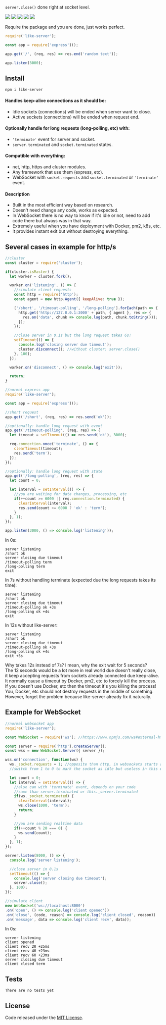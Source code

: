 `server.close()` done right at socket level.

[![](https://img.shields.io/maintenance/yes/2019.svg?style=flat-square)](https://github.com/LuKks/like-server) [![](https://img.shields.io/bundlephobia/min/like-server.svg)](https://github.com/LuKks/like-server/blob/master/index.min.js) ![](https://img.shields.io/npm/dt/like-server.svg) ![](https://img.shields.io/npm/v/like-server.svg) ![](https://img.shields.io/github/license/LuKks/like-server.svg)

Require the package and you are done, just works perfect.
```javascript
require('like-server');

const app = require('express')();

app.get('/', (req, res) => res.end('random text'));

app.listen(3000);
```

## Install
```
npm i like-server
```

#### Handles keep-alive connections as it should be:
- Idle sockets (connections) will be ended when server want to close.
- Active sockets (connections) will be ended when request end.

#### Optionally handle for long requests (long-polling, etc) with:
- `'terminate'` event for server and socket.
- `server.terminated` and `socket.terminated` states.

#### Compatible with everything:
- net, http, https and cluster modules.
- Any framework that use them (express, etc).
- WebSocket with `socket.requests` and `socket.terminated` or `'terminate'` event.

#### Description
- Built in the most efficient way based on research.
- Doesn't need change any code, works as expected.
- In WebSocket there is no way to know if it's idle or not, need to add code there but always was in that way.
- Extremely useful when you have deployment with Docker, pm2, k8s, etc.
- It provides instant exit but without destroying everything.

## Several cases in example for http/s
```javascript
//cluster
const cluster = require('cluster');

if(cluster.isMaster) {
  let worker = cluster.fork();

  worker.on('listening', () => {
    //simulate client requests
    const http = require('http');
    const agent = new http.Agent({ keepAlive: true });

    ['/short', '/timeout-polling', '/long-polling'].forEach(path => {
      http.get('http://127.0.0.1:3000' + path, { agent }, res => {
        res.on('data', chunk => console.log(path, chunk.toString()));
      });
    });

    //close server in 0.1s but the long request takes 6s!
    setTimeout(() => {
      console.log('closing server due timeout');
      cluster.disconnect(); //without cluster: server.close()
    }, 100);
  });

  worker.on('disconnect', () => console.log('exit'));

  return;
}

//normal express app
require('like-server');

const app = require('express')();

//short request
app.get('/short', (req, res) => res.send('ok'));

//optionally: handle long request with event
app.get('/timeout-polling', (req, res) => {
  let timeout = setTimeout(() => res.send('ok'), 3000);

  req.connection.once('terminate', () => {
    clearTimeout(timeout);
    res.send('term');
  });
});

//optionally: handle long request with state
app.get('/long-polling', (req, res) => {
  let count = 0;

  let interval = setInterval(() => {
    //you are waiting for data changes, processing, etc
    if(++count >= 6000 || req.connection.terminated) {
      clearInterval(interval);
      res.send(count >= 6000 ? 'ok' : 'term');
    }
  }, 1);
});

app.listen(3000, () => console.log('listening'));
```

In 0s:
```
server listening
/short ok
server closing due timeout
/timeout-polling term
/long-polling term
exit
```

In 7s without handling terminate (expected due the long requests takes its time):
```
server listening
/short ok
server closing due timeout
/timeout-polling ok +3s
/long-polling ok +4s
exit
```

In 12s without like-server:
```
server listening
/short ok
server closing due timeout
/timeout-polling ok +3s
/long-polling ok +4s
exit +5s
```
Why takes 12s instead of 7s? I mean, why the exit wait for 5 seconds?\
The 12 seconds would be a lot more in real world due doesn't really close,\
it keep accepting requests from sockets already connected due keep-alive.\
It normally cause a timeout by Docker, pm2, etc to forcely kill the process.\
If you doesn't use Docker, etc then the timeout it's you killing the process!\
You, Docker, etc should not destroy requests in the middle of something.\
However, forget the problem because like-server already fix it naturally.

## Example for WebSocket
```javascript
//normal websocket app
require('like-server');

const WebSocket = require('ws'); //https://www.npmjs.com/ws#external-https-server

const server = require('http').createServer();
const wss = new WebSocket.Server({ server });

wss.on('connection', function(ws) {
  ws._socket.requests = 1; //opposite than http, in websockets starts as active
  //switch from 1 to 0 to mark the socket as idle but useless in this example

  let count = 0;
  let interval = setInterval(() => {
    //also can with 'terminate' event, depends on your code
    //same than server.terminated or this._server.terminated
    if(ws._socket.terminated) {
      clearInterval(interval);
      ws.close(1000, 'term');
      return;
    }

    //you are sending realtime data
    if(++count % 20 === 0) {
      ws.send(count);
    }
  }, 1);
});

server.listen(8000, () => {
  console.log('server listening');

  //close server in 0.1s
  setTimeout(() => {
    console.log('server closing due timeout');
    server.close();
  }, 100);
});

//simulate client
new WebSocket('ws://localhost:8000')
.on('open', () => console.log('client opened'))
.on('close', (code, reason) => console.log('client closed', reason))
.on('message', data => console.log('client recv', data));
```

In 0s:
```
server listening
client opened
client recv 20 +25ms
client recv 40 +23ms
client recv 60 +23ms
server closing due timeout
client closed term
```

## Tests
```
There are no tests yet
```

## License
Code released under the [MIT License](https://github.com/LuKks/like-server/blob/master/LICENSE).
